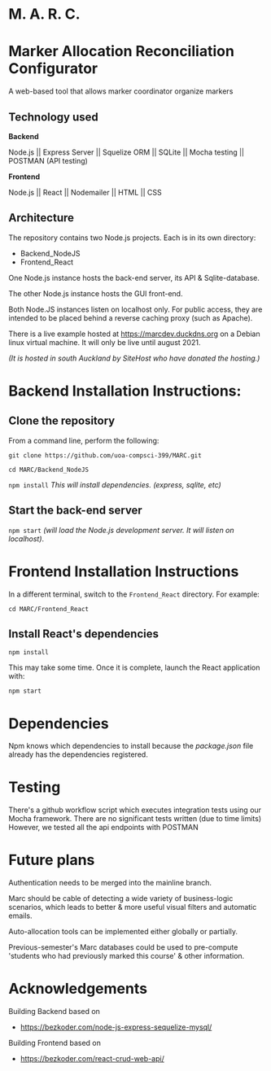 # M. A. R. C.
# Marker Allocation Reconciliation Configurator 
A web-based tool that allows marker coordinator organize markers 

## Technology used
**Backend**

Node.js || Express Server || Squelize ORM || SQLite || Mocha testing || POSTMAN (API testing)

**Frontend**

Node.js || React || Nodemailer || HTML || CSS

## Architecture

The repository contains two Node.js projects. Each is in its own directory:
+ Backend_NodeJS 
+ Frontend_React 

One Node.js instance hosts the back-end server, its API & Sqlite-database.

The other Node.js instance hosts the GUI front-end. 

Both Node.JS instances listen on localhost only. For public access, they are intended to be placed behind a reverse caching proxy (such as Apache). 

There is a live example hosted at https://marcdev.duckdns.org on a Debian linux virtual machine. It will only be live until august 2021. 

 *(It is hosted in south Auckland by SiteHost who have donated the hosting.)*


# Backend Installation Instructions:

## Clone the repository
From a command line, perform the following:

`git clone https://github.com/uoa-compsci-399/MARC.git`

`cd MARC/Backend_NodeJS` 


`npm install` *This will install dependencies.  (express, sqlite, etc)*


## Start the back-end server

`npm start` *(will load the Node.js development server. It will listen on localhost)*.


# Frontend Installation Instructions
In a different terminal, switch to the `Frontend_React` directory. For example:

`cd MARC/Frontend_React`

## Install React's dependencies

`npm install`

This may take some time. Once it is complete, launch the React application with:

`npm start`


# Dependencies
Npm knows which dependencies to install because the *package.json* file already has the dependencies registered. 


# Testing
There's a github workflow script which executes integration tests using our Mocha framework. There are no significant tests written (due to time limits)
However, we tested all the api endpoints with POSTMAN

# Future plans
Authentication needs to be merged into the mainline branch.

Marc should be cable of detecting a wide variety of business-logic scenarios, which leads to better & more useful visual filters and automatic emails.

Auto-allocation tools can be implemented either globally or partially.

Previous-semester's Marc databases could be used to pre-compute 'students who had previously marked this course' & other information.

# Acknowledgements
Building Backend based on 
* https://bezkoder.com/node-js-express-sequelize-mysql/

Building Frontend based on 
* https://bezkoder.com/react-crud-web-api/





